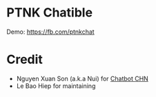 # PTNK Chatible
Demo: https://fb.com/ptnkchat

# Credit
- Nguyen Xuan Son (a.k.a Nui) for [Chatbot CHN](https://github.com/ngxson/chatbot-cnh)
- Le Bao Hiep for maintaining